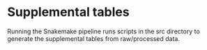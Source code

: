 # Supplemental tables
Running the Snakemake pipeline runs scripts in the src directory to generate the supplemental tables from raw/processed data. 
